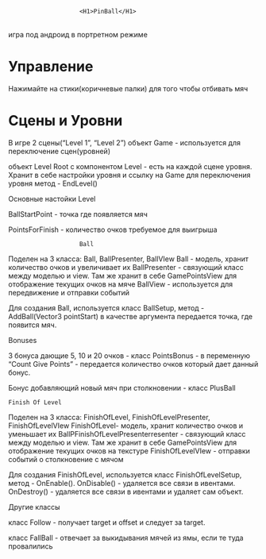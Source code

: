 						<H1>PinBall</H1> 
<br />            
игра под андроид в портретном режиме

<H1>Управление</H1>

Нажимайте на стики(коричневые палки) для того чтобы отбивать мяч

<H1>Сцены и Уровни</H1>

В игре 2 сцены(“Level 1”, “Level 2”)
объект Game - используется для переключение сцен(уровней)

объект Level Root с компонентом Level - есть на каждой сцене уровня. Хранит в себе настройки уровня
и ссылку на Game для переключения уровня метод - EndLevel()

Основные настойки Level

BallStartPoint - точка где появляется мяч

 PointsForFinish - количество очков требуемое для выигрыша

						Ball

Поделен на 3 класса: Ball, BallPresenter, BallVIew
Ball - модель, хранит количество очков и увеличивает их
BallPresenter - связующий класс между моделью и view.
Там же хранит в себе GamePointsView для отображение текущих очков на мяче
BallView - используется для передвижение и отправки событий

Для создания Ball, используется класс BallSetup, метод - AddBall(Vector3 pointStart) в 
качестве аргумента передается точка, где появится мяч.

Bonuses

3 бонуса дающие 5, 10 и 20 очков - класс PointsBonus - в переменную 
“Count Give Points” - передается количество очков который дает данный бонус.

Бонус добавляющий новый мяч при столкновении - класс PlusBall
						
	Finish Of Level

Поделен на 3 класса: FinishOfLevel, FinishOfLevelPresenter, FinishOfLevelVIew
FinishOfLevel- модель, хранит количество очков и уменьшает их
BallPFinishOfLevelPresenterresenter - связующий класс между моделью и view.
Там же хранит в себе GamePointsView для отображение текущих очков на текстуре
FinishOfLevelVIew - отправки событий о столкновение с мячом

Для создания FinishOfLevel, используется класс FinishOfLevelSetup, метод - 
OnEnable(). OnDisable() - удаляется все связи в ивентами. OnDestroy() - удаляется все связи в ивентами и удаляет сам объект.

Другие классы

класс Follow - получает target и offset и следует за target.

класс FallBall - отвечает за выкидывания мячей из ямы, если те туда провалились 

